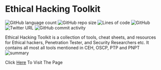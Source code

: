 # Ethical Hacking Toolkit

![GitHub language count](https://img.shields.io/github/languages/count/0xCyberY/ehtk)
![GitHub repo size](https://img.shields.io/github/repo-size/0xCyberY/ehtk)
![Lines of code](https://img.shields.io/tokei/lines/github/0xCyberY/ehtk)
![GitHub](https://img.shields.io/github/license/0xCyberY/ehtk)
![Twitter URL](https://img.shields.io/twitter/url?style=social&url=https%3A%2F%2Ftwitter.com%2F0xCyberY)
![GitHub commit activity](https://img.shields.io/github/commit-activity/w/0xCyberY/ehtk)

Ethical Hacking Toolkit is a collection of tools, cheat sheets, and resources for Ethical hackers, Penetration Tester, and Security Researchers etc.
It contains all most all tools mentioned in CEH, OSCP, PTP and PNPT
![summary](https://github.com/abdullah-baghuth/Ethical-Hacking-Toolkit/blob/main/summary.gif)

Click [Here](https://0xcybery.github.io/ehtk/) To Visit The Page
